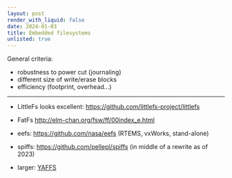 ```yaml
---
layout: post
render_with_liquid: false
date: 2024-01-03
title: Embedded filesystems
unlisted: true
---
```


General criteria:

- robustness to power cut (journaling)
- different size of write/erase blocks
- efficiency (footprint, overhead...)

------------------------------------------------------------------------

- LittleFs looks excellent:
  <https://github.com/littlefs-project/littlefs>

- FatFs <http://elm-chan.org/fsw/ff/00index_e.html>

- eefs: <https://github.com/nasa/eefs> (RTEMS, vxWorks, stand-alone)

- spiffs: <https://github.com/pellepl/spiffs> (in middle of a rewrite as
  of 2023)

- larger: [YAFFS](https://yaffs.net/)
